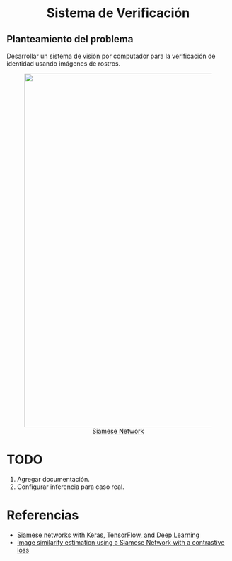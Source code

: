 
# <center> Sistema de Verificación </center>

## Planteamiento del problema 

Desarrollar un sistema de visión por computador para la verificación de identidad usando imágenes de rostros.

<center>
<figure>
<img src='https://929687.smushcdn.com/2633864/wp-content/uploads/2020/11/keras_siamese_networks_process.png?size=630x299&lossy=1&strip=1&webp=1' width="800"> 
<figcaption><a href="https://pyimagesearch.com/2020/11/30/siamese-networks-with-keras-tensorflow-and-deep-learning/">Siamese Network</a></figcaption>
</figure>
</center>


# TODO
1. Agregar documentación.
2. Configurar inferencia para caso real.

# Referencias  
* [Siamese networks with Keras, TensorFlow, and Deep Learning](https://pyimagesearch.com/2020/11/30/siamese-networks-with-keras-tensorflow-and-deep-learning/)
* [Image similarity estimation using a Siamese Network with a contrastive loss](https://keras.io/examples/vision/siamese_contrastive/)
